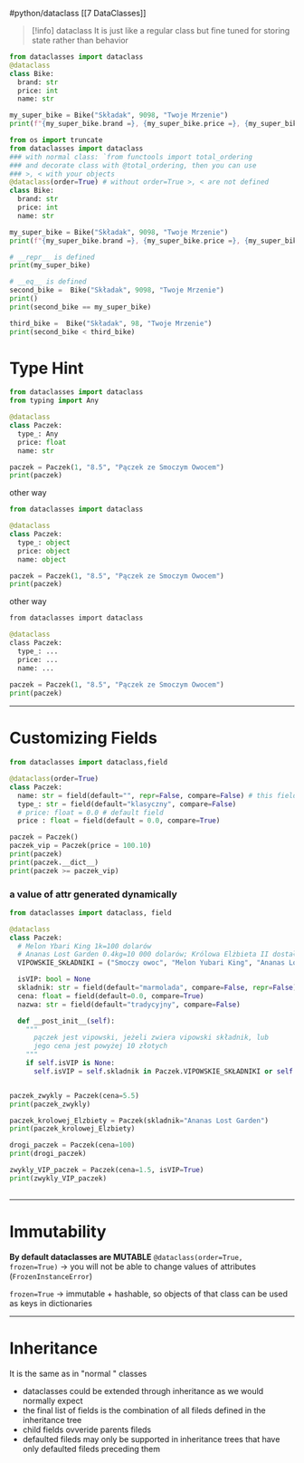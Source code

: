#python/dataclass 
[[7 DataClasses]]

>[!info] dataclass
>It is just like a regular class but fine tuned for storing 	state rather than behavior

```python
from dataclasses import dataclass
@dataclass
class Bike:
  brand: str
  price: int
  name: str

my_super_bike = Bike("Składak", 9098, "Twoje Mrzenie")
print(f"{my_super_bike.brand =}, {my_super_bike.price =}, {my_super_bike.name =}")


```


```python
from os import truncate
from dataclasses import dataclass
### with normal class: `from functools import total_ordering
### and decorate class with @total_ordering, then you can use
### >, < with your objects
@dataclass(order=True) # without order=True >, < are not defined
class Bike:
  brand: str
  price: int
  name: str

my_super_bike = Bike("Składak", 9098, "Twoje Mrzenie")
print(f"{my_super_bike.brand =}, {my_super_bike.price =}, {my_super_bike.name =}")

# __repr__ is defined
print(my_super_bike)

# __eq__ is defined
second_bike =  Bike("Składak", 9098, "Twoje Mrzenie")
print()
print(second_bike == my_super_bike)

third_bike =  Bike("Składak", 98, "Twoje Mrzenie")
print(second_bike < third_bike)


```


# Type Hint
```python
from dataclasses import dataclass
from typing import Any 

@dataclass
class Paczek:
  type_: Any
  price: float
  name: str 

paczek = Paczek(1, "8.5", "Pączek ze Smoczym Owocem")
print(paczek)
```

other way
```python
from dataclasses import dataclass

@dataclass
class Paczek:
  type_: object
  price: object
  name: object 

paczek = Paczek(1, "8.5", "Pączek ze Smoczym Owocem")
print(paczek)
```

other way
```python
from dataclasses import dataclass

@dataclass
class Paczek:
  type_: ...
  price: ...
  name: ... 
  
paczek = Paczek(1, "8.5", "Pączek ze Smoczym Owocem")
print(paczek)
```


-----
# Customizing Fields
```python
from dataclasses import dataclass,field

@dataclass(order=True)
class Paczek:
  name: str = field(default="", repr=False, compare=False) # this field will not be show, when you print an object
  type_: str = field(default="klasyczny", compare=False)
  # price: float = 0.0 # default field
  price : float = field(default = 0.0, compare=True)

paczek = Paczek()
paczek_vip = Paczek(price = 100.10)
print(paczek)
print(paczek.__dict__)
print(paczek >= paczek_vip)
```

### a value of attr generated dynamically
```python
from dataclasses import dataclass, field

@dataclass
class Paczek:
  # Melon Ybari King 1k=100 dolarów
  # Ananas Lost Garden 0.4kg=10 000 dolarów; Królowa Elżbieta II dostała w prezencie dwa takie ananasy
  VIPOWSKIE_SKŁADNIKI = ("Smoczy owoc", "Melon Yubari King", "Ananas Lost Garden")

  isVIP: bool = None
  skladnik: str = field(default="marmolada", compare=False, repr=False) 
  cena: float = field(default=0.0, compare=True)
  nazwa: str = field(default="tradycyjny", compare=False)

  def __post_init__(self):
    """
      pączek jest vipowski, jeżeli zwiera vipowski składnik, lub
      jego cena jest powyżej 10 złotych 
    """
    if self.isVIP is None:
      self.isVIP = self.skladnik in Paczek.VIPOWSKIE_SKŁADNIKI or self.cena > 10


paczek_zwykly = Paczek(cena=5.5)
print(paczek_zwykly)

paczek_krolowej_Elzbiety = Paczek(skladnik="Ananas Lost Garden")
print(paczek_krolowej_Elzbiety)

drogi_paczek = Paczek(cena=100)
print(drogi_paczek)

zwykly_VIP_paczek = Paczek(cena=1.5, isVIP=True)
print(zwykly_VIP_paczek)
 
```


---
# Immutability

**By default dataclasses are MUTABLE**
`@dataclass(order=True, frozen=True)` -> you will not be able to change values of attributes (`FrozenInstanceError`)

`frozen=True` -> immutable + hashable, so objects of that class can be used as keys in dictionaries

--------
# Inheritance
It is the same as in "normal " classes

- dataclasses could be extended through inheritance as we would normally expect
- the final list of fields is the combination of all fileds defined in the inheritance tree
- child fields ovveride parents fileds
- defaulted fileds may only be supported in inheritance trees that have only defaulted fileds preceding them































